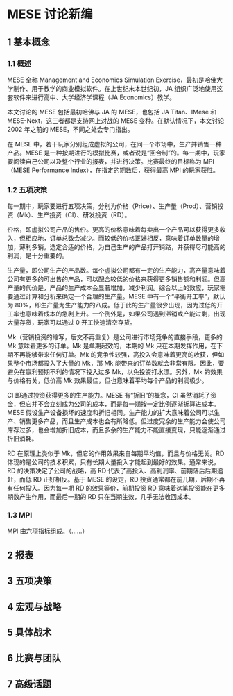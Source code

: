 MESE 讨论新编
===

1 基本概念
---

### 1.1 概述

MESE 全称 Management and Economics Simulation Exercise，最初是哈佛大学制作、用于教学的商业模拟软件。在上世纪末本世纪初，JA 组织广泛地使用这套软件来进行高中、大学经济学课程（JA Economics）教学。

本文讨论的 MESE 包括最初哈佛与 JA 的 MESE，也包括 JA Titan、IMese 和 MESE-Next，这三者都是支持网上对战的 MESE 变种。在默认情况下，本文讨论 2002 年之前的 MESE，不同之处会专门指出。

在 MESE 中，若干玩家分别组成虚拟的公司，在同一个市场中，生产并销售一种产品。MESE 是一种按期进行的模拟比赛，或者说是“回合制”的。每一期中，玩家要阅读自己公司以及整个行业的报表，并进行决策。比赛最终的目标称为 MPI（MESE Performance Index），在指定的期数后，获得最高 MPI 的玩家获胜。

### 1.2 五项决策

每一期中，玩家要进行五项决策，分别为价格（Price）、生产量（Prod）、营销投资（Mk）、生产投资（CI）、研发投资（RD）。

价格，即虚拟公司产品的售价。更高的价格意味着每卖出一个产品可以获得更多收入，但相应地，订单总数会减少。而较低的价格正好相反，意味着订单数量的增加，薄利多销。选定合适的价格，为自己生产的产品打开销路，并获得尽可能高的利润，是十分重要的。

生产量，即公司生产的产品数。每个虚拟公司都有一定的生产能力，高产量意味着公司有更多的可出售的产品，可以配合较低的价格来获得更多销售额和利润。但高产量的代价是，产品的生产成本会显著增加，减少利润。综合以上的效应，玩家需要通过计算和分析来确定一个合理的生产量。MESE 中有一个“平衡开工率”，默认为 80%，即生产量为生产能力的八成。低于此的生产量很少出现，因为过低的开工率也意味着成本的急剧上升。一个例外是，如果公司遇到滞销或产能过剩，出现大量存货，玩家可以通过 0 开工快速清空存货。

Mk（营销投资的缩写，后文不再重复）是公司进行市场竞争的直接手段，更多的 Mk 意味着更多的订单。Mk 是单期起效的，本期的 Mk 只在本期发挥作用，在下期不再能够带来任何订单。Mk 的竞争性较强，高投入会意味着更高的收获，但如果整个市场都投入了大量的 Mk，那 Mk 能带来的订单数就会非常有限。因此，要避免在赢利预期不利的情况下投入过多 Mk，以免投资打水漂。另外，Mk 的效果与价格有关，低价高 Mk 效果最佳，但也意味着平均每个产品的利润极少。

CI 即通过投资获得更多的生产能力。MESE 有“折旧”的概念，CI 虽然消耗了资金，但它并不会立刻成为公司的成本，而是每一期按一定比例逐渐折算进成本。MESE 假设生产设备损坏的速度和折旧相同。生产能力的扩大意味着公司可以生产、销售更多产品，而且生产成本也会有所降低。但过度冗余的生产能力会使公司库存过多，也会增加折旧成本，而且多余的生产能力不能直接变现，只能逐渐通过折旧消耗。

RD 在原理上类似于 Mk，但它的作用效果来自每期平均值，而且与价格无关。RD 体现的是公司的技术积累，只有长期大量投入才能起到最好的效果。通常来说，RD 的决策决定了公司的战略，高 RD 代表了高投入、高利润率、前期落后后期追赶，而低 RD 正好相反。基于 MESE 的设定，RD 投资通常都在前几期，后期不再有任何投入。因为每一期 RD 的效果等价，前期投资 RD 意味着这笔投资能在更多期数产生作用，而最后一期的 RD 只在当期生效，几乎无法收回成本。

### 1.3 MPI

MPI 由六项指标组成。（……）

2 报表
---

3 五项决策
---

4 宏观与战略
---

5 具体战术
---

6 比赛与团队
---

7 高级话题
---
